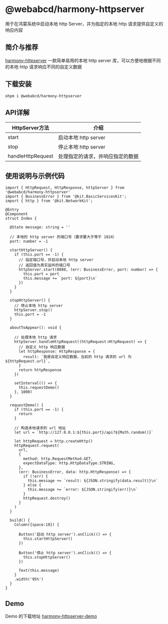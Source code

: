 # @webabcd/harmony-httpserver
用于在鸿蒙系统中启动本地 http Server，并为指定的本地 http 请求提供自定义的响应内容

## 简介与推荐
[harmony-httpserver](https://ohpm.openharmony.cn/#/cn/detail/@webabcd%2Fharmony-httpserver)
一款简单易用的本地 http server 库，可以方便地根据不同的本地 http 请求响应不同的自定义数据

## 下载安装
`ohpm i @webabcd/harmony-httpserver`

## API详解
| HttpServer方法 | 介绍 |
| --- | --- |
| start | 启动本地 http server |
| stop | 停止本地 http server |
| handleHttpRequest | 处理指定的请求，并响应指定的数据  |

## 使用说明与示例代码
```
import { HttpRequest, HttpResponse, httpServer } from '@webabcd/harmony-httpserver'
import { BusinessError } from '@kit.BasicServicesKit';
import { http } from '@kit.NetworkKit';

@Entry
@Component
struct Index {

  @State message: string = ''

  // 本地的 http server 的端口号（要求要大于等于 1024）
  port: number = -1

  startHttpServer() {
    if (this.port == -1) {
      // 指定端口号，并启动本地 http server
      // 返回值为真实监听的端口号
      httpServer.start(8080, (err: BusinessError, port: number) => {
        this.port = port
        this.message += `port: ${port}\n`
      })
    }
  }

  stopHttpServer() {
    // 停止本地 http server
    httpServer.stop()
    this.port = -1
  }

  aboutToAppear(): void {

    // 处理本地 http 请求
    httpServer.handleHttpRequest((httpRequest:HttpRequest) => {
      // 自定义 http 响应数据
      let httpResponse: HttpResponse = {
        result: `我是自定义响应数据，当前的 http 请求的 url 为 ${httpRequest.url}`,
      }
      return httpResponse
    })

    setInterval(() => {
      this.requestDemo()
    }, 1000)
  }

  requestDemo() {
    if (this.port == -1) {
      return
    }

    // 构造本地请求的 url 地址
    let url = `http://127.0.0.1:${this.port}/api?${Math.random()}`

    let httpRequest = http.createHttp()
    httpRequest.request(
      url,
      {
        method: http.RequestMethod.GET,
        expectDataType: http.HttpDataType.STRING,
      },
      (err: BusinessError, data: http.HttpResponse) => {
        if (!err) {
          this.message += `result: ${JSON.stringify(data.result)}\n`
        } else {
          this.message += `error: ${JSON.stringify(err)}\n`
        }
        httpRequest.destroy()
      }
    )
  }

  build() {
    Column({space:10}) {

      Button('启动 http server').onClick(() => {
        this.startHttpServer()
      })

      Button('停止 http server').onClick(() => {
        this.stopHttpServer()
      })

      Text(this.message)
    }
    .width('95%')
  }
}
 ```

## Demo
Demo 的下载地址 [harmony-httpserver-demo](https://gitee.com/webabcd/HarmonyHttpServer)